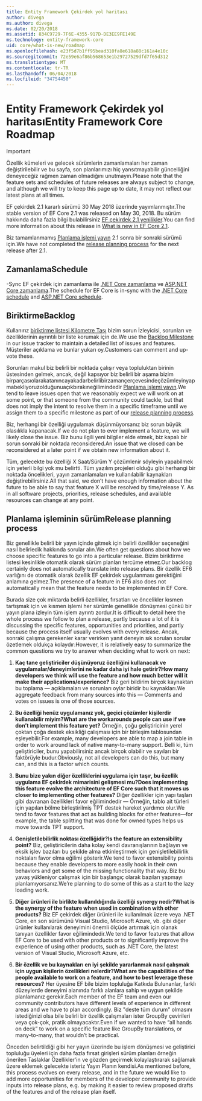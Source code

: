 ```yaml
---
title: Entity Framework Çekirdek yol haritası
author: divega
ms.author: divega
ms.date: 02/20/2018
ms.assetid: 834C9729-7F6E-4355-917D-DE3EE9FE149E
ms.technology: entity-framework-core
uid: core/what-is-new/roadmap
ms.openlocfilehash: e23f5d7b1ff95bead310fa8e618a88c161a4e10c
ms.sourcegitcommit: 72e59e6af86b568653e1b29727529dfd7f65d312
ms.translationtype: MT
ms.contentlocale: tr-TR
ms.lasthandoff: 06/04/2018
ms.locfileid: "34754450"
---
```

# <a name="entity-framework-core-roadmap"></a><span data-ttu-id="24156-102">Entity Framework Çekirdek yol haritası</span><span class="sxs-lookup"><span data-stu-id="24156-102">Entity Framework Core Roadmap</span></span>

> [!IMPORTANT]
> <span data-ttu-id="24156-103">Özellik kümeleri ve gelecek sürümlerin zamanlamaları her zaman değiştirilebilir ve bu sayfa, son planlarımızı hiç yansıtmayabilir güncelliğini deneyeceğiz rağmen zaman olmadığını unutmayın.</span><span class="sxs-lookup"><span data-stu-id="24156-103">Please note that the feature sets and schedules of future releases are always subject to change, and although we will try to keep this page up to date, it may not reflect our latest plans at all times.</span></span>

<span data-ttu-id="24156-104">EF çekirdek 2.1 kararlı sürümü 30 May 2018 üzerinde yayımlanmıştır.</span><span class="sxs-lookup"><span data-stu-id="24156-104">The stable version of EF Core 2.1 was released on May 30, 2018.</span></span> <span data-ttu-id="24156-105">Bu sürüm hakkında daha fazla bilgi bulabilirsiniz [EF çekirdek 2.1 yenilikler](xref:core/what-is-new/ef-core-2.1).</span><span class="sxs-lookup"><span data-stu-id="24156-105">You can find more information about this release in [What is new in EF Core 2.1](xref:core/what-is-new/ef-core-2.1).</span></span>

<span data-ttu-id="24156-106">Biz tamamlanmamış [Planlama işlemi yayın](#release-planning-process) 2.1 sonra bir sonraki sürümü için.</span><span class="sxs-lookup"><span data-stu-id="24156-106">We have not completed the [release planning process](#release-planning-process) for the next release after 2.1.</span></span>

## <a name="schedule"></a><span data-ttu-id="24156-107">Zamanlama</span><span class="sxs-lookup"><span data-stu-id="24156-107">Schedule</span></span>

<span data-ttu-id="24156-108">-Sync EF çekirdek için zamanlama ile [.NET Core zamanlama](https://github.com/dotnet/core/blob/master/roadmap.md) ve [ASP.NET Core zamanlama](https://github.com/aspnet/Home/wiki/Roadmap).</span><span class="sxs-lookup"><span data-stu-id="24156-108">The schedule for EF Core is in-sync with the [.NET Core schedule](https://github.com/dotnet/core/blob/master/roadmap.md) and [ASP.NET Core schedule](https://github.com/aspnet/Home/wiki/Roadmap).</span></span>

## <a name="backlog"></a><span data-ttu-id="24156-109">Biriktirme</span><span class="sxs-lookup"><span data-stu-id="24156-109">Backlog</span></span>

<span data-ttu-id="24156-110">Kullanırız [biriktirme listesi Kilometre Taşı](https://github.com/aspnet/EntityFrameworkCore/issues?q=is%3Aopen+is%3Aissue+milestone%3ABacklog+sort%3Areactions-%2B1-desc) bizim sorun İzleyicisi, sorunları ve özelliklerinin ayrıntılı bir liste korumak için de.</span><span class="sxs-lookup"><span data-stu-id="24156-110">We use the [Backlog Milestone](https://github.com/aspnet/EntityFrameworkCore/issues?q=is%3Aopen+is%3Aissue+milestone%3ABacklog+sort%3Areactions-%2B1-desc) in our issue tracker to maintain a detailed list of issues and features.</span></span> <span data-ttu-id="24156-111">Müşteriler açıklama ve bunlar yukarı oy.</span><span class="sxs-lookup"><span data-stu-id="24156-111">Customers can comment and up-vote these.</span></span>

<span data-ttu-id="24156-112">Sorunları makul biz belirli bir noktada çalışır veya topluluktan birinin üstesinden gelmek, ancak, değil kapsıyor biz belirli bir aşama bizim birparçasıolarakatanıncayakadarbelirlibirzamançerçevesindeçözümleyinyapmabekliyoruzolduğunuaçıkbırakıneğilimindedir [Planlama işlemi yayın](#release-planning-process).</span><span class="sxs-lookup"><span data-stu-id="24156-112">We tend to leave issues open that we reasonably expect we will work on at some point, or that someone from the community could tackle, but that does not imply the intent to resolve them in a specific timeframe until we assign them to a specific milestone as part of our [release planning process](#release-planning-process).</span></span>

<span data-ttu-id="24156-113">Biz, herhangi bir özelliği uygulamak düşünmüyorsanız biz sorun büyük olasılıkla kapanacak.</span><span class="sxs-lookup"><span data-stu-id="24156-113">If we do not plan to ever implement a feature, we will likely close the issue.</span></span> <span data-ttu-id="24156-114">Biz bunu ilgili yeni bilgiler elde etmek, biz kapalı bir sorun sonraki bir noktada reconsidered.</span><span class="sxs-lookup"><span data-stu-id="24156-114">An issue that we closed can be reconsidered at a later point if we obtain new information about it.</span></span>

<span data-ttu-id="24156-115">Tüm, gelecekte bu özelliği X Saat/Sürüm Y çözümlenir söyleyin yapabilmek için yeterli bilgi yok mu belirtti. Tüm yazılım projeleri olduğu gibi herhangi bir noktada öncelikleri, yayın zamanlamaları ve kullanılabilir kaynakları değiştirebilirsiniz.</span><span class="sxs-lookup"><span data-stu-id="24156-115">All that said, we don’t have enough information about the future to be able to say that feature X will be resolved by time/release Y. As in all software projects, priorities, release schedules, and available resources can change at any point.</span></span>

## <a name="release-planning-process"></a><span data-ttu-id="24156-116">Planlama işleminin sürüm</span><span class="sxs-lookup"><span data-stu-id="24156-116">Release planning process</span></span>

<span data-ttu-id="24156-117">Biz genellikle belirli bir yayın içinde gitmek için belirli özellikler seçeneğini nasıl belirledik hakkında sorular alın.</span><span class="sxs-lookup"><span data-stu-id="24156-117">We often get questions about how we choose specific features to go into a particular release.</span></span> <span data-ttu-id="24156-118">Bizim biriktirme listesi kesinlikle otomatik olarak sürüm planları tercüme etmez.</span><span class="sxs-lookup"><span data-stu-id="24156-118">Our backlog certainly does not automatically translate into release plans.</span></span> <span data-ttu-id="24156-119">Bir özellik EF6 varlığını de otomatik olarak özellik EF çekirdek uygulanması gerektiğini anlamına gelmez.</span><span class="sxs-lookup"><span data-stu-id="24156-119">The presence of a feature in EF6 also does not automatically mean that the feature needs to be implemented in EF Core.</span></span>

<span data-ttu-id="24156-120">Burada size çok miktarda belirli özellikler, fırsatları ve öncelikler kısmen tartışmak için ve kısmen işlemi her sürümle genellikle dönüşmesi çünkü bir yayın plana izleyin tüm işlem ayrıntı zordur.</span><span class="sxs-lookup"><span data-stu-id="24156-120">It is difficult to detail here the whole process we follow to plan a release, partly because a lot of it is discussing the specific features, opportunities and priorities, and partly because the process itself usually evolves with every release.</span></span> <span data-ttu-id="24156-121">Ancak, sonraki çalışma gerekenler karar verirken yanıt deneyin sık sorulan sorular özetlemek oldukça kolaydır:</span><span class="sxs-lookup"><span data-stu-id="24156-121">However, it is relatively easy to summarize the common questions we try to answer when deciding what to work on next:</span></span>

1. <span data-ttu-id="24156-122">**Kaç tane geliştiriciler düşünüyoruz özelliğini kullanacak ve uygulamalar/deneyimlerini ne kadar daha iyi hale getirir?**</span><span class="sxs-lookup"><span data-stu-id="24156-122">**How many developers we think will use the feature and how much better will it make their applications/experience?**</span></span> <span data-ttu-id="24156-123">Biz geri bildirim birçok kaynaktan bu toplama — açıklamaları ve sorunları oylar biridir bu kaynakları.</span><span class="sxs-lookup"><span data-stu-id="24156-123">We aggregate feedback from many sources into this — Comments and votes on issues is one of those sources.</span></span>

2. <span data-ttu-id="24156-124">**Bu özelliği henüz uygulamanız yok, geçici çözümler kişilerdir kullanabilir miyim?**</span><span class="sxs-lookup"><span data-stu-id="24156-124">**What are the workarounds people can use if we don’t implement this feature yet?**</span></span> <span data-ttu-id="24156-125">Örneğin, çoğu geliştiricinin yerel çoktan çoğa destek eksikliği çalışması için bir birleşim tablosundan eşleyebilir.</span><span class="sxs-lookup"><span data-stu-id="24156-125">For example, many developers are able to map a join table in order to work around lack of native many-to-many support.</span></span> <span data-ttu-id="24156-126">Belli ki, tüm geliştiriciler, bunu yapabilirsiniz ancak birçok olabilir ve sayıları bir faktörüyle budur.</span><span class="sxs-lookup"><span data-stu-id="24156-126">Obviously, not all developers can do this, but many can, and this is a factor which counts.</span></span>

3. <span data-ttu-id="24156-127">**Bunu bize yakın diğer özelliklerini uygulama için taşır, bu özellik uygulama EF çekirdek mimarisini gelişmesi mu?**</span><span class="sxs-lookup"><span data-stu-id="24156-127">**Does implementing this feature evolve the architecture of EF Core such that it moves us closer to implementing other features?**</span></span> <span data-ttu-id="24156-128">Diğer özellikler için yapı taşları gibi davranan özellikleri favor eğilimindedir — Örneğin, tablo ait türleri için yapılan bölme birleştirilmiş TPT destek hareket yardımcı olur.</span><span class="sxs-lookup"><span data-stu-id="24156-128">We tend to favor features that act as building blocks for other features—for example, the table splitting that was done for owned types helps us move towards TPT support.</span></span>

4. <span data-ttu-id="24156-129">**Genişletilebilirlik noktası özelliğidir?**</span><span class="sxs-lookup"><span data-stu-id="24156-129">**Is the feature an extensibility point?**</span></span> <span data-ttu-id="24156-130">Biz, geliştiricilerin daha kolay kendi davranışlarının bağlayın ve eksik işlev bazıları bu şekilde alma etkinleştirmek için genişletilebilirlik noktaları favor olma eğilimi gösterir.</span><span class="sxs-lookup"><span data-stu-id="24156-130">We tend to favor extensibility points because they enable developers to more easily hook in their own behaviors and get some of the missing functionality that way.</span></span> <span data-ttu-id="24156-131">Biz bu yavaş yükleniyor çalışmak için bir başlangıç olarak bazıları yapmayı planlamıyorsanız.</span><span class="sxs-lookup"><span data-stu-id="24156-131">We’re planning to do some of this as a start to the lazy loading work.</span></span>

5. <span data-ttu-id="24156-132">**Diğer ürünleri ile birlikte kullanıldığında özelliği synergy nedir?**</span><span class="sxs-lookup"><span data-stu-id="24156-132">**What is the synergy of the feature when used in combination with other products?**</span></span> <span data-ttu-id="24156-133">Biz EF çekirdek diğer ürünleri ile kullanılmak üzere veya .NET Core, en son sürümünü Visual Studio, Microsoft Azure, vb. gibi diğer ürünler kullanılarak deneyimini önemli ölçüde artırmak için olanak tanıyan özellikler favor eğilimindedir.</span><span class="sxs-lookup"><span data-stu-id="24156-133">We tend to favor features that allow EF Core to be used with other products or to significantly improve the experience of using other products, such as .NET Core, the latest version of Visual Studio, Microsoft Azure, etc.</span></span>

6. <span data-ttu-id="24156-134">**Bir özellik ve bu kaynakları en iyi şekilde yararlanmak nasıl çalışmak için uygun kişilerin özellikleri nelerdir?**</span><span class="sxs-lookup"><span data-stu-id="24156-134">**What are the capabilities of the people available to work on a feature, and how to best leverage these resources?**</span></span> <span data-ttu-id="24156-135">Her üyesine EF bile bizim topluluğa Katkıda Bulunanlar, farklı düzeylerde deneyimi alanında farklı alanlara sahip ve uygun şekilde planlamanız gerekir.</span><span class="sxs-lookup"><span data-stu-id="24156-135">Each member of the EF team and even our community contributors have different levels of experience in different areas and we have to plan accordingly.</span></span> <span data-ttu-id="24156-136">Biz "deste tüm durum" olmasını istediğinizi olsa bile belirli bir özellik çalışmaları ister GroupBy çevirileri veya çok-çok, pratik olmayacaktır.</span><span class="sxs-lookup"><span data-stu-id="24156-136">Even if we wanted to have “all hands on deck” to work on a specific feature like GroupBy translations, or many-to-many, that wouldn’t be practical.</span></span>

<span data-ttu-id="24156-137">Önceden belirtildiği gibi her yayın üzerinde bu işlem dönüşmesi ve geliştirici topluluğu üyeleri için daha fazla fırsat girişleri sürüm planları örneğin önerilen Taslaklar Özellikler'in ve gözden geçirmek kolaylaştırarak sağlamak üzere eklemek gelecekte isteriz Yayın Planın kendisi.</span><span class="sxs-lookup"><span data-stu-id="24156-137">As mentioned before, this process evolves on every release, and in the future we would like to add more opportunities for members of the developer community to provide inputs into release plans, e.g. by making it easier to review proposed drafts of the features and of the release plan itself.</span></span>
